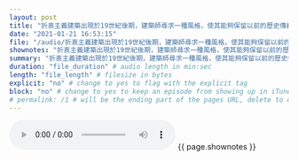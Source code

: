 ```yaml
---
layout: post
title: "折衷主義建築出現於19世紀後期，建築師尋求一種風格，使其能夠保留以前的歷史傳統，但創造出看不見的設計。" # quotes allow forbidden characters like the colon
date: "2021-01-21 16:53:15"
file: "/audio/折衷主義建築出現於19世紀後期，建築師尋求一種風格，使其能夠保留以前的歷史傳統，但創造出看不見的設計。.mp3"
shownotes: "折衷主義建築出現於19世紀後期，建築師尋求一種風格，使其能夠保留以前的歷史傳統，但創造出看不見的設計。"
summary: "折衷主義建築出現於19世紀後期，建築師尋求一種風格，使其能夠保留以前的歷史傳統，但創造出看不見的設計。"
duration: "file_duration" # audio length in min:sec
length: "file_length" # filesize in bytes
explicit: "no" # change to yes to flag with the explicit tag
block: "no" # change to yes to keep an episode from showing up in iTunes
# permalink: /1 # will be the ending part of the pages URL, delete to default to the title
---
```


<audio controls>
<source src="{{site.url}}{{site.baseurl}}{{ page.file }}" type="audio/x-mp3">
Your browser does not support the audio element.
</audio>
{{ page.shownotes }}
